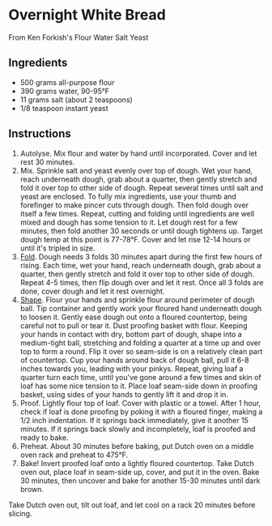 # Overnight White Bread

From Ken Forkish's Flour Water Salt Yeast

## Ingredients

- 500 grams all-purpose flour
- 390 grams water, 90-95°F
- 11 grams salt (about 2 teaspoons)
- 1/8 teaspoon instant yeast

## Instructions

1. Autolyse. Mix flour and water by hand until incorporated. Cover and let rest 30 minutes.
2. Mix. Sprinkle salt and yeast evenly over top of dough. Wet your hand, reach underneath dough, grab about a quarter, then gently stretch and fold it over top to other side of dough. Repeat several times until salt and yeast are enclosed. To fully mix ingredients, use your thumb and forefinger to make pincer cuts through dough. Then fold dough over itself a few times. Repeat, cutting and folding until ingredients are well mixed and dough has some tension to it. Let dough rest for a few minutes, then fold another 30 seconds or until dough tightens up. Target dough temp at this point is 77-78°F. Cover and let rise 12-14 hours or until it's tripled in size.
3. [Fold](https://www.youtube.com/watch?v=CQHuWDEo3SA). Dough needs 3 folds 30 minutes apart during the first few hours of rising. Each time, wet your hand, reach underneath dough, grab about a quarter, then gently stretch and fold it over top to other side of dough. Repeat 4-5 times, then flip dough over and let it rest. Once all 3 folds are done, cover dough and let it rest overnight.
4. [Shape](https://www.youtube.com/watch?v=MPdedk9gJLQ). Flour your hands and sprinkle flour around perimeter of dough ball. Tip container and gently work your floured hand underneath dough to loosen it. Gently ease dough out onto a floured countertop, being careful not to pull or tear it. Dust proofing basket with flour. Keeping your hands in contact with dry, bottom part of dough, shape into a medium-tight ball, stretching and folding a quarter at a time up and over top to form a round. Flip it over so seam-side is on a relatively clean part of countertop. Cup your hands around back of dough ball, pull it 6-8 inches towards you, leading with your pinkys. Repeat, giving loaf a quarter turn each time, until you've gone around a few times and skin of loaf has some nice tension to it. Place loaf seam-side down in proofing basket, using sides of your hands to gently lift it and drop it in.
5. Proof. Lightly flour top of loaf. Cover with plastic or a towel. After 1 hour, check if loaf is done proofing by poking it with a floured finger, making a 1/2 inch indentation. If it springs back immediately, give it another 15 minutes. If it springs back slowly and incompletely, loaf is proofed and ready to bake.
6. Preheat. About 30 minutes before baking, put Dutch oven on a middle oven rack and preheat to 475°F.
7. Bake! Invert proofed loaf onto a lightly floured countertop. Take Dutch oven out, place loaf in seam-side up, cover, and put it in the oven. Bake 30 minutes, then uncover and bake for another 15-30 minutes until dark brown.

Take Dutch oven out, tilt out loaf, and let cool on a rack 20 minutes before slicing.
